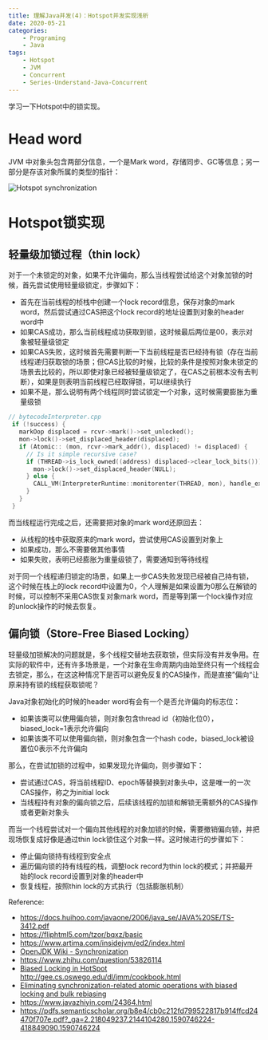 ```yaml
---
title: 理解Java并发(4)：Hotspot并发实现浅析
date: 2020-05-21
categories:  
    - Programing
    - Java
tags:
    - Hotspot
    - JVM
    - Concurrent
    - Series-Understand-Java-Concurrent
---
```

学习一下Hotspot中的锁实现。

<!-- more -->

# Head word

JVM 中对象头包含两部分信息，一个是Mark word，存储同步、GC等信息；另一部分是存该对象所属的类型的指针：

![Hotspot synchronization](https://wiki.openjdk.java.net/download/attachments/11829266/Synchronization.gif?version=4&modificationDate=1208918680000&api=v2)



# Hotspot锁实现
## 轻量级加锁过程（thin lock）
对于一个未锁定的对象，如果不允许偏向，那么当线程尝试给这个对象加锁的时候，首先尝试使用轻量级锁定，步骤如下：

* 首先在当前线程的桢栈中创建一个lock record信息，保存对象的mark word，然后尝试通过CAS把这个lock record的地址设置到对象的header word中
* 如果CAS成功，那么当前线程成功获取到锁，这时候最后两位是00，表示对象被轻量级锁定
* 如果CAS失败，这时候首先需要判断一下当前线程是否已经持有锁（存在当前线程递归获取锁的场景；但CAS比较的时候，比较的条件是按照对象未锁定的场景去比较的，所以即使对象已经被轻量级锁定了，在CAS之前根本没有去判断），如果是则表明当前线程已经取得锁，可以继续执行
* 如果不是，那么说明有两个线程同时尝试锁定一个对象，这时候需要膨胀为重量级锁

```c++
// bytecodeInterpreter.cpp
 if (!success) {
   markOop displaced = rcvr->mark()->set_unlocked();
   mon->lock()->set_displaced_header(displaced);
   if (Atomic:: (mon, rcvr->mark_addr(), displaced) != displaced) {
     // Is it simple recursive case?
     if (THREAD->is_lock_owned((address) displaced->clear_lock_bits())) {
       mon->lock()->set_displaced_header(NULL);
     } else {
       CALL_VM(InterpreterRuntime::monitorenter(THREAD, mon), handle_exception);
     }
   }
 }
```

而当线程运行完成之后，还需要把对象的mark word还原回去：

* 从线程的栈中获取原来的mark word，尝试使用CAS设置到对象上
* 如果成功，那么不需要做其他事情
* 如果失败，表明已经膨胀为重量级锁了，需要通知到等待线程

对于同一个线程递归锁定的场景，如果上一步CAS失败发现已经被自己持有锁，这个时候在栈上的lock record中设置为0，个人理解是如果设置为0那么在解锁的时候，可以控制不采用CAS恢复对象mark word，而是等到第一个lock操作对应的unlock操作的时候去恢复。

## 偏向锁（Store-Free Biased Locking）
轻量级加锁解决的问题就是，多个线程交替地去获取锁，但实际没有并发争用。在实际的软件中，还有许多场景是，一个对象在生命周期内由始至终只有一个线程会去锁定，那么，在这这种情况下是否可以避免反复的CAS操作，而是直接”偏向“让原来持有锁的线程获取锁呢？

Java对象初始化的时候的header word有会有一个是否允许偏向的标志位：

* 如果该类可以使用偏向锁，则对象包含thread id（初始化位0），biased_lock=1表示允许偏向
* 如果该类不可以使用偏向锁，则对象包含一个hash code，biased_lock被设置位0表示不允许偏向

那么，在尝试加锁的过程中，如果发现允许偏向，则步骤如下：

* 尝试通过CAS，将当前线程ID、epoch等替换到对象头中，这是唯一的一次CAS操作，称之为initial lock
* 当线程持有对象的偏向锁之后，后续该线程的加锁和解锁无需额外的CAS操作或者更新对象头

而当一个线程尝试对一个偏向其他线程的对象加锁的时候，需要撤销偏向锁，并把现场恢复成好像是通过thin lock锁住这个对象一样。这时候进行的步骤如下：

* 停止偏向锁持有线程到安全点
* 遍历偏向锁的持有线程的栈，调整lock record为thin lock的模式；并把最开始的lock record设置到对象的header中
* 恢复线程，按照thin lock的方式执行（包括膨胀机制）



Reference:

* https://docs.huihoo.com/javaone/2006/java_se/JAVA%20SE/TS-3412.pdf
* https://fliphtml5.com/tzor/bqxz/basic
* https://www.artima.com/insidejvm/ed2/index.html
* [OpenJDK Wiki - Synchronization](https://wiki.openjdk.java.net/display/HotSpot/Synchronization)
* https://www.zhihu.com/question/53826114
* [Biased Locking in HotSpot](https://blogs.oracle.com/dave/biased-locking-in-hotspot)
http://gee.cs.oswego.edu/dl/jmm/cookbook.html
* [Eliminating synchronization-related atomic operations with biased locking and bulk rebiasing](https://www.semanticscholar.org/paper/Eliminating-synchronization-related-atomic-with-and-Russell-Detlefs/356a2d9859520c9161d67828d45e758a24ecce20)
* https://www.javazhiyin.com/24364.html
* https://pdfs.semanticscholar.org/b8e4/cb0c212fd799522817b914ffcd24470f707e.pdf?_ga=2.218049237.2144104280.1590746224-418849090.1590746224